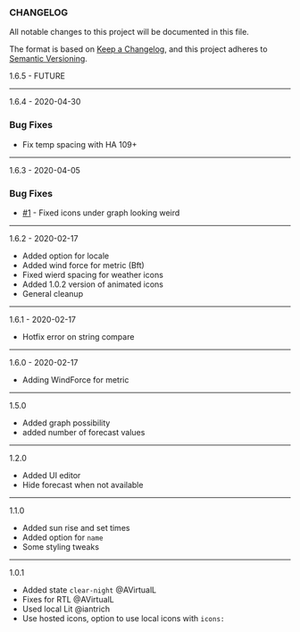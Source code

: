 ### CHANGELOG
All notable changes to this project will be documented in this file.

The format is based on [Keep a Changelog](https://keepachangelog.com), and this project adheres to [Semantic Versioning](https://semver.org).

1.6.5 - FUTURE

---

1.6.4 - 2020-04-30

### Bug Fixes

* Fix temp spacing with HA 109+

---

1.6.3 - 2020-04-05

### Bug Fixes

* [#1](https://github.com/MarcHagen/weather-card/issues/1) - Fixed icons under graph looking weird

---

1.6.2 - 2020-02-17
- Added option for locale
- Added wind force for metric (Bft)
- Fixed wierd spacing for weather icons
- Added 1.0.2 version of animated icons
- General cleanup

---

1.6.1 - 2020-02-17
- Hotfix error on string compare

---

1.6.0 - 2020-02-17
- Adding WindForce for metric

---

1.5.0
- Added graph possibility
- added number of forecast values

---

1.2.0
- Added UI editor
- Hide forecast when not available

---

1.1.0
- Added sun rise and set times
- Added option for `name`
- Some styling tweaks

---

1.0.1
- Added state `clear-night` @AVirtualL
- Fixes for RTL @AVirtualL
- Used local Lit @iantrich
- Use hosted icons, option to use local icons with `icons:`
